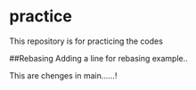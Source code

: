 # practice
This repository is for practicing the codes

##Rebasing
Adding a line for rebasing example..

This are chenges in main......!
